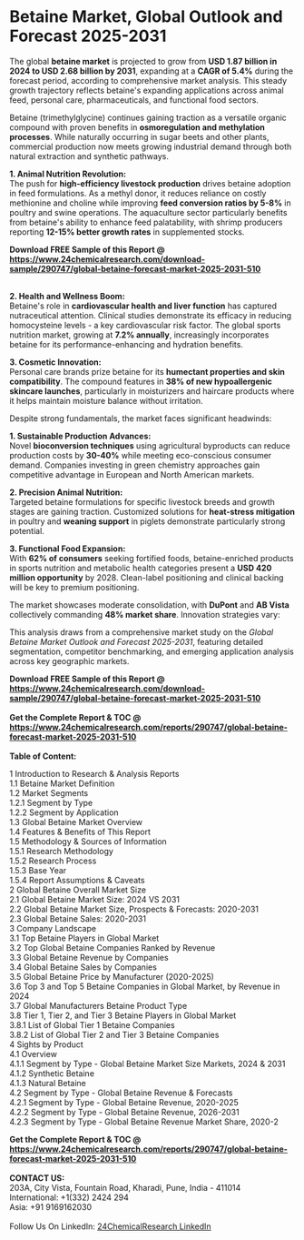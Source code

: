<h1>Betaine Market, Global Outlook and Forecast 2025-2031</h1><p>The global <strong>betaine market</strong> is projected to grow from <strong>USD 1.87 billion in 2024 to USD 2.68 billion by 2031</strong>, expanding at a <strong>CAGR of 5.4%</strong> during the forecast period, according to comprehensive market analysis. This steady growth trajectory reflects betaine's expanding applications across animal feed, personal care, pharmaceuticals, and functional food sectors.</p><p>Betaine (trimethylglycine) continues gaining traction as a versatile organic compound with proven benefits in <strong>osmoregulation and methylation processes</strong>. While naturally occurring in sugar beets and other plants, commercial production now meets growing industrial demand through both natural extraction and synthetic pathways.</p><p><strong>1. Animal Nutrition Revolution:</strong><br>
The push for <strong>high-efficiency livestock production</strong> drives betaine adoption in feed formulations. As a methyl donor, it reduces reliance on costly methionine and choline while improving <strong>feed conversion ratios by 5-8%</strong> in poultry and swine operations. The aquaculture sector particularly benefits from betaine's ability to enhance feed palatability, with shrimp producers reporting <strong>12-15% better growth rates</strong> in supplemented stocks.</p><div><b>Download FREE Sample of this Report @ 
            <a href="https://www.24chemicalresearch.com/download-sample/290747/global-betaine-forecast-market-2025-2031-510">
            https://www.24chemicalresearch.com/download-sample/290747/global-betaine-forecast-market-2025-2031-510</a></b></div><br><p><strong>2. Health and Wellness Boom:</strong><br>
Betaine's role in <strong>cardiovascular health and liver function</strong> has captured nutraceutical attention. Clinical studies demonstrate its efficacy in reducing homocysteine levels - a key cardiovascular risk factor. The global sports nutrition market, growing at <strong>7.2% annually</strong>, increasingly incorporates betaine for its performance-enhancing and hydration benefits.</p><p><strong>3. Cosmetic Innovation:</strong><br>
Personal care brands prize betaine for its <strong>humectant properties and skin compatibility</strong>. The compound features in <strong>38% of new hypoallergenic skincare launches</strong>, particularly in moisturizers and haircare products where it helps maintain moisture balance without irritation.</p><p>Despite strong fundamentals, the market faces significant headwinds:</p><p><strong>1. Sustainable Production Advances:</strong><br>
Novel <strong>bioconversion techniques</strong> using agricultural byproducts can reduce production costs by <strong>30-40%</strong> while meeting eco-conscious consumer demand. Companies investing in green chemistry approaches gain competitive advantage in European and North American markets.</p><p><strong>2. Precision Animal Nutrition:</strong><br>
Targeted betaine formulations for specific livestock breeds and growth stages are gaining traction. Customized solutions for <strong>heat-stress mitigation</strong> in poultry and <strong>weaning support</strong> in piglets demonstrate particularly strong potential.</p><p><strong>3. Functional Food Expansion:</strong><br>
With <strong>62% of consumers</strong> seeking fortified foods, betaine-enriched products in sports nutrition and metabolic health categories present a <strong>USD 420 million opportunity</strong> by 2028. Clean-label positioning and clinical backing will be key to premium positioning.</p><p>The market showcases moderate consolidation, with <strong>DuPont</strong> and <strong>AB Vista</strong> collectively commanding <strong>48% market share</strong>. Innovation strategies vary:</p><p>This analysis draws from a comprehensive market study on the <em>Global Betaine Market Outlook and Forecast 2025-2031</em>, featuring detailed segmentation, competitor benchmarking, and emerging application analysis across key geographic markets.</p><div><b>Download FREE Sample of this Report @ 
            <a href="https://www.24chemicalresearch.com/download-sample/290747/global-betaine-forecast-market-2025-2031-510">
            https://www.24chemicalresearch.com/download-sample/290747/global-betaine-forecast-market-2025-2031-510</a></b></div><br><div><b>Get the Complete Report & TOC @ 
            <a href="https://www.24chemicalresearch.com/reports/290747/global-betaine-forecast-market-2025-2031-510">
            https://www.24chemicalresearch.com/reports/290747/global-betaine-forecast-market-2025-2031-510</a></b></div><br>
            <b>Table of Content:</b><p>1 Introduction to Research & Analysis Reports<br />
 1.1 Betaine Market Definition<br />
 1.2 Market Segments<br />
 1.2.1 Segment by Type<br />
 1.2.2 Segment by Application<br />
 1.3 Global Betaine Market Overview<br />
 1.4 Features & Benefits of This Report<br />
 1.5 Methodology & Sources of Information<br />
 1.5.1 Research Methodology<br />
 1.5.2 Research Process<br />
 1.5.3 Base Year<br />
 1.5.4 Report Assumptions & Caveats<br />
2 Global Betaine Overall Market Size<br />
 2.1 Global Betaine Market Size: 2024 VS 2031<br />
 2.2 Global Betaine Market Size, Prospects & Forecasts: 2020-2031<br />
 2.3 Global Betaine Sales: 2020-2031<br />
3 Company Landscape<br />
 3.1 Top Betaine Players in Global Market<br />
 3.2 Top Global Betaine Companies Ranked by Revenue<br />
 3.3 Global Betaine Revenue by Companies<br />
 3.4 Global Betaine Sales by Companies<br />
 3.5 Global Betaine Price by Manufacturer (2020-2025)<br />
 3.6 Top 3 and Top 5 Betaine Companies in Global Market, by Revenue in 2024<br />
 3.7 Global Manufacturers Betaine Product Type<br />
 3.8 Tier 1, Tier 2, and Tier 3 Betaine Players in Global Market<br />
 3.8.1 List of Global Tier 1 Betaine Companies<br />
 3.8.2 List of Global Tier 2 and Tier 3 Betaine Companies<br />
4 Sights by Product<br />
 4.1 Overview<br />
 4.1.1 Segment by Type - Global Betaine Market Size Markets, 2024 & 2031<br />
 4.1.2 Synthetic Betaine<br />
 4.1.3 Natural Betaine<br />
 4.2 Segment by Type - Global Betaine Revenue & Forecasts<br />
 4.2.1 Segment by Type - Global Betaine Revenue, 2020-2025<br />
 4.2.2 Segment by Type - Global Betaine Revenue, 2026-2031<br />
 4.2.3 Segment by Type - Global Betaine Revenue Market Share, 2020-2</p><div><b>Get the Complete Report & TOC @ 
            <a href="https://www.24chemicalresearch.com/reports/290747/global-betaine-forecast-market-2025-2031-510">
            https://www.24chemicalresearch.com/reports/290747/global-betaine-forecast-market-2025-2031-510</a></b></div><br><b>CONTACT US:</b><br>
            203A, City Vista, Fountain Road, Kharadi, Pune, India - 411014<br>
            International: +1(332) 2424 294<br>
            Asia: +91 9169162030 <br><br>
            Follow Us On LinkedIn: <a href="https://www.linkedin.com/company/24chemicalresearch/">24ChemicalResearch LinkedIn</a>